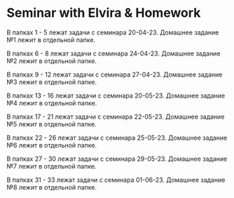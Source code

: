 ﻿# Seminar with Elvira & Homework
В папках 1 - 5 лежат задачи с семинара 20-04-23.
Домашнее задание №1 лежит в отдельной папке.

В папках 6 - 8 лежат задачи с семинара 24-04-23.
Домашнее задание №2 лежит в отдельной папке.

В папках 9 - 12 лежат задачи с семинара 27-04-23.
Домашнее задание №3 лежит в отдельной папке.

В папках 13 - 16 лежат задачи с семинара 20-05-23.
Домашнее задание №4 лежит в отдельной папке.

В папках 17 - 21 лежат задачи с семинара 22-05-23.
Домашнее задание №5 лежит в отдельной папке.

В папках 22 - 26 лежат задачи с семинара 25-05-23.
Домашнее задание №6 лежит в отдельной папке.

В папках 27 - 30 лежат задачи с семинара 29-05-23.
Домашнее задание №7 лежит в отдельной папке.

В папках 31 - 33 лежат задачи с семинара 01-06-23.
Домашнее задание №8 лежит в отдельной папке.